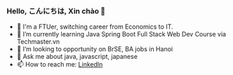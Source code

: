 ### Hello, こんにちは, Xin chào 👋
- 🧔 I'm a FTUer, switching career from Economics to IT.
- 🌱 I’m currently learning Java Spring Boot Full Stack Web Dev Course via Techmaster.vn
- 👯 I’m looking to opportunity on BrSE, BA jobs in Hanoi
- 💬 Ask me about java, javascript, japanese
- 📫 How to reach me: [Linkedln](linkedin.com/in/martinvu97)

